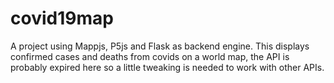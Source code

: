 # covid19map
A project using Mappjs, P5js and Flask as backend engine.
This displays confirmed cases and deaths from covids on a world map, the API is probably expired here so a little tweaking is needed to work with other APIs.


